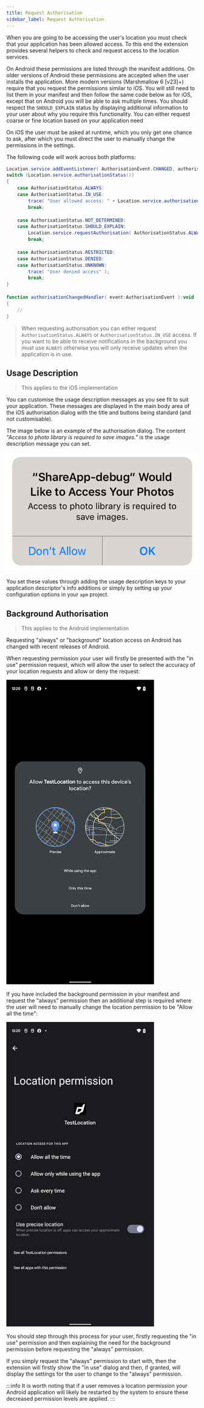```yaml
---
title: Request Authorisation
sidebar_label: Request Authorisation
---
```


When you are going to be accessing the user's location you must check that your 
application has been allowed access. To this end the extension provides several 
helpers to check and request access to the location services.

On Android these permissions are listed through the manifest additions. 
On older versions of Android these permissions are accepted when the user installs 
the application. More modern versions (Marshmallow 6 [v23]+) require that you 
request the permissions similar to iOS. You will still need to list them in your
manifest and then follow the same code below as for iOS, except that on Android 
you will be able to ask multiple times. You should respect the `SHOULD_EXPLAIN`
status by displaying additional information to your user about why you require 
this functionality. You can either request coarse or fine location based on your 
application need

On iOS the user must be asked at runtime, which you only get one chance to ask, 
after which you must direct the user to manually change the permissions in the settings.

The following code will work across both platforms:

```actionscript
Location.service.addEventListener( AuthorisationEvent.CHANGED, authorisationChangedHandler );
switch (Location.service.authorisationStatus())
{
	case AuthorisationStatus.ALWAYS:
	case AuthorisationStatus.IN_USE:
		trace( "User allowed access: " + Location.service.authorisationStatus() );
		break;
	
	case AuthorisationStatus.NOT_DETERMINED:
	case AuthorisationStatus.SHOULD_EXPLAIN:
		Location.service.requestAuthorisation( AuthorisationStatus.ALWAYS );
		break;
	
	case AuthorisationStatus.RESTRICTED:
	case AuthorisationStatus.DENIED:
	case AuthorisationStatus.UNKNOWN:
		trace( "User denied access" );
		break;
}

function authorisationChangedHandler( event:AuthorisationEvent ):void
{
	//
}
```


>
> When requesting authorisation you can either request `AuthorisationStatus.ALWAYS` 
> or `AuthorisationStatus.IN_USE` access. If you want to be able to receive notifications 
> in the background you must use `ALWAYS` otherwise you will only receive updates when 
> the application is in use.
>


## Usage Description

> This applies to the iOS implementation 

You can customise the usage description messages as you see fit to suit your application. These messages are displayed in the main body area of the iOS authorisation dialog with the title and buttons being standard (and not customisable).

The image below is an example of the authorisation dialog. The content *"Access to photo library is required to save images."* is the usage description message you can set.

![](images/ios-permission-dialog.png)

You set these values through adding the usage description keys to your application descriptor's info additions or simply by setting up your configuration options in your `apm` project. 



## Background Authorisation 

> This applies to the Android implementation 

Requesting "always" or "background" location access on Android has changed with recent releases of Android. 

When requesting permission your user will firstly be presented with the "in use" permission request, which will allow the user to select the accuracy of your location requests and allow or deny the request:

![](images/android_permission_inuse.png)


If you have included the background permission in your manifest and request the "always" permission then an additional step is required where the user will need to manually change the location permission to be "Allow all the time":

![](images/android_permission_always.png)


You should step through this process for your user, firstly requesting the "in use" permission and then explaining the need for the background permission before requesting the "always" permission.

If you simply request the "always" permission to start with, then the extension will firstly show the "in use" dialog and then, if granted, will display the settings for the user to change to the "always" permission.


:::info
It is worth noting that if a user removes a location permission your Android application will likely be restarted by the system to ensure these decreased permission levels are applied.
:::
